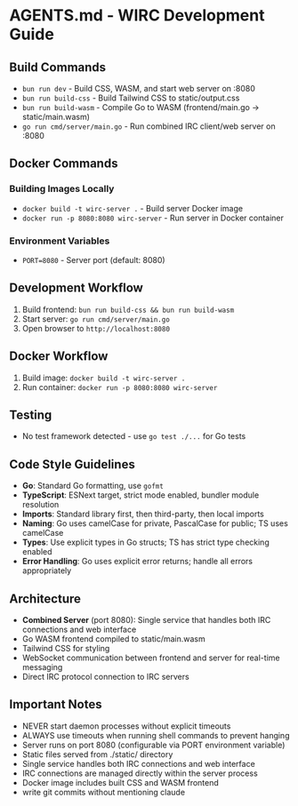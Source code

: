 # AGENTS.md - WIRC Development Guide

## Build Commands
- `bun run dev` - Build CSS, WASM, and start web server on :8080
- `bun run build-css` - Build Tailwind CSS to static/output.css
- `bun run build-wasm` - Compile Go to WASM (frontend/main.go → static/main.wasm)
- `go run cmd/server/main.go` - Run combined IRC client/web server on :8080

## Docker Commands
### Building Images Locally
- `docker build -t wirc-server .` - Build server Docker image
- `docker run -p 8080:8080 wirc-server` - Run server in Docker container

### Environment Variables
- `PORT=8080` - Server port (default: 8080)

## Development Workflow
1. Build frontend: `bun run build-css && bun run build-wasm`
2. Start server: `go run cmd/server/main.go`
3. Open browser to `http://localhost:8080`

## Docker Workflow
1. Build image: `docker build -t wirc-server .`
2. Run container: `docker run -p 8080:8080 wirc-server`

## Testing
- No test framework detected - use `go test ./...` for Go tests

## Code Style Guidelines
- **Go**: Standard Go formatting, use `gofmt`
- **TypeScript**: ESNext target, strict mode enabled, bundler module resolution
- **Imports**: Standard library first, then third-party, then local imports
- **Naming**: Go uses camelCase for private, PascalCase for public; TS uses camelCase
- **Types**: Use explicit types in Go structs; TS has strict type checking enabled
- **Error Handling**: Go uses explicit error returns; handle all errors appropriately

## Architecture
- **Combined Server** (port 8080): Single service that handles both IRC connections and web interface
- Go WASM frontend compiled to static/main.wasm
- Tailwind CSS for styling
- WebSocket communication between frontend and server for real-time messaging
- Direct IRC protocol connection to IRC servers

## Important Notes
- NEVER start daemon processes without explicit timeouts
- ALWAYS use timeouts when running shell commands to prevent hanging
- Server runs on port 8080 (configurable via PORT environment variable)
- Static files served from ./static/ directory
- Single service handles both IRC connections and web interface
- IRC connections are managed directly within the server process
- Docker image includes built CSS and WASM frontend
- write git commits without mentioning claude